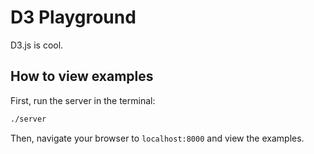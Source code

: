 # D3 Playground

D3.js is cool.

## How to view examples

First, run the server in the terminal:

``` sh
./server
```

Then, navigate your browser to `localhost:8000` and view the examples.
